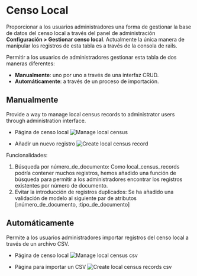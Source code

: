 # Censo Local

Proporcionar a los usuarios administradores una forma de gestionar la base de datos del censo local a través del panel de administración **Configuración > Gestionar censo local**. Actualmente la única manera de manipular los registros de esta tabla es a través de la consola de rails.

Permitir a los usuarios de administradores gestionar esta tabla de dos maneras diferentes:

- **Manualmente**: uno por uno a través de una interfaz CRUD.
- **Automáticamente**: a través de un proceso de importación.

## Manualmente

Provide a way to manage local census records to administrator users through administration interface.

- Página de censo local
  ![Manage local census](../../img/local_census/manage-local-census-es.png)

- Añadir un nuevo registro
  ![Create local census record](../../img/local_census/add-local-census-record-es.png)

Funcionalidades:

1. Búsqueda por número_de_documento: Como local_census_records podría contener muchos registros, hemos añadido una función de búsqueda para permitir a los administradores encontrar los registros existentes por número de documento.
1. Evitar la introducción de registros duplicados: Se ha añadido una validación de modelo al siguiente par de atributos [:número_de_documento, :tipo_de_documento]

## Automáticamente

Permite a los usuarios administradores importar registros del censo local a través de un archivo CSV.

- Página de censo local
  ![Manage local census csv](../../img/local_census/manage-local-census-csv-en.png)

- Página para importar un CSV
  ![Create local census records csv](../../img/local_census/add-local-census-records-csv-en.png)
